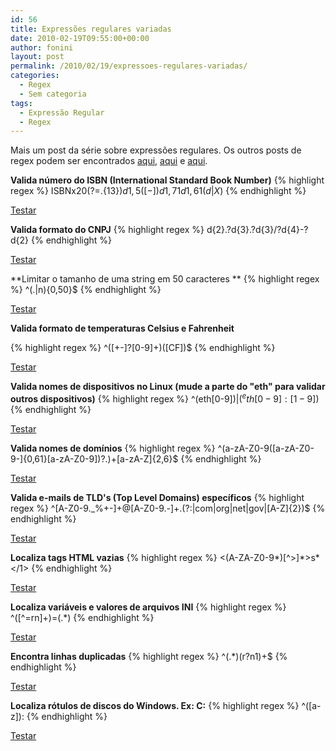 ```yaml
---
id: 56
title: Expressões regulares variadas
date: 2010-02-19T09:55:00+00:00
author: fonini
layout: post
permalink: /2010/02/19/expressoes-regulares-variadas/
categories:
  - Regex
  - Sem categoria
tags:
  - Expressão Regular
  - Regex
---
```

Mais um post da série sobre expressões regulares. Os outros posts de regex podem ser encontrados [aqui](/2010/02/12/expressoes-regulares-para-trabalhar-com-datahora/), [aqui](/2010/02/11/expressoes-regulares-para-trabalhar-com-numeros/) e [aqui](/2010/02/09/expressoes-regulares-para-trabalhar-com-html/).

**Valida número do ISBN (International Standard Book Number)**
{% highlight regex %}
ISBNx20(?=.{13}$)d{1,5}([- ])d{1,7}1d{1,6}1(d|X)$
{% endhighlight %}

<a href="http://regexpal.com/?flags=&regex=ISBNx20%28%3F%3D.{13}%24%29d{1%2C5}%28[-%20]%29d{1%2C7}1d{1%2C6}1%28d|X%29%24&input=ISBN%20972-1-02783-9" rel="externo">Testar</a> 

**Valida formato do CNPJ**
{% highlight regex %}
d{2}.?d{3}.?d{3}/?d{4}-?d{2} 
{% endhighlight %}

<a href="http://regexpal.com/?flags=&regex=d{2}.%3Fd{3}.%3Fd{3}%2F%3Fd{4}-%3Fd{2}&input=89.432.343%2F0001-22" rel="externo">Testar</a>

**Limitar o tamanho de uma string em 50 caracteres  ** 
{% highlight regex %}
^(.|n){0,50}$ 
{% endhighlight %}

<a href="http://regexpal.com/?flags=&regex=^%28.|n%29{0%2C50}%24&input=Bla%20teste%20uahsuhaushua%20regex%20%C3%A9%20legal%20jonnas%20fonini" rel="externo">Testar</a> 

**Valida formato de temperaturas Celsius e Fahrenheit**

{% highlight regex %}
^([+-]?[0-9]+)([CF])$
{% endhighlight %}
  
<a href="http://regexpal.com/?flags=&regex=^%28[%2B-]%3F[0-9]%2B%29%28[CF]%29%24&input=70F" rel="externo">Testar</a>

**Valida nomes de dispositivos no Linux (mude a parte do "eth" para validar outros dispositivos)**
{% highlight regex %}
^(eth[0-9]$)|(^eth[0-9]:[1-9]$)
{% endhighlight %}
  
<a href="http://regexpal.com/?flags=&regex=^%28eth[0-9]%24%29|%28^eth[0-9]%3A[1-9]%24%29&input=eth0" rel="externo">Testar</a>

**Valida nomes de domínios**
{% highlight regex %}
^(a-zA-Z0-9([a-zA-Z0-9-]{0,61}[a-zA-Z0-9])?.)+[a-zA-Z]{2,6}$
{% endhighlight %}
  
<a href="http://regexpal.com/?flags=&regex=^%28[a-zA-Z0-9]%28[a-zA-Z0-9-]{0%2C61}[a-zA-Z0-9]%29%3F.%29%2B[a-zA-Z]{2%2C6}%24&input=fonini.github.io" rel="externo">Testar</a>


**Valida e-mails de TLD's (Top Level Domains) específicos**
{% highlight regex %}
^[A-Z0-9._%+-]+@[A-Z0-9.-]+.(?:|com|org|net|gov|[A-Z]{2})$
{% endhighlight %}
  
<a href="http://regexpal.com/?flags=im&regex=^[A-Z0-9._%25%2B-]%2B%40[A-Z0-9.-]%2B.%28%3F%3A|com|org|net|gov|[A-Z]{2}%29%24&input=contato%email.net%0Ateste%40teste.biz" rel="externo">Testar</a>

**Localiza tags HTML vazias**
{% highlight regex %}
<(A-ZA-Z0-9\*)[^>]\*>s*</1>
{% endhighlight %}
  
<a href="http://regexpal.com/?flags=&regex=%3C%28[a-z][a-z0-9]*%29[^%3E]*%3Es*%3C%2F1%3E&input=%3Cdiv%3E%3Cp%3E%3C%2Fp%3E%3C%2Fdiv%3E" rel="externo">Testar</a>

**Localiza variáveis e valores de arquivos INI** 
{% highlight regex %}
^([^=rn]+)=(.*)
{% endhighlight %}
  
<a href="http://regexpal.com/?flags=m&regex=^%28[^%3Drn]%2B%29%3D%28.*%29&input=valor1%3D20%3B%0Avalor2%3D30%3B" rel="externo">Testar</a>

**Encontra linhas duplicadas**
{% highlight regex %}
^(.*)(r?n1)+$
{% endhighlight %}
  
<a href="http://regexpal.com/?flags=m&regex=^%28.*%29%28r%3Fn1%29%2B%24&input=linha%0Ateste%0Ateste%0A" rel="externo">Testar</a>

**Localiza rótulos de discos do Windows. Ex: C:**
{% highlight regex %}
^([a-z]):
{% endhighlight %}
  
<a href="http://regexpal.com/?flags=m&regex=^%28[a-zA-Z]%29%3A&input=C%3Ateste" rel="externo">Testar</a>